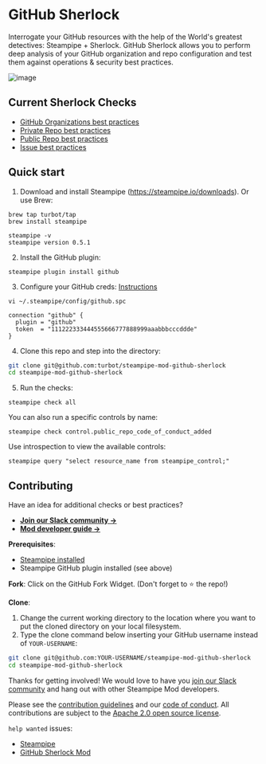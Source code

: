 # GitHub Sherlock

Interrogate your GitHub resources with the help of the World's greatest
detectives: Steampipe + Sherlock. GitHub Sherlock allows you to perform 
deep analysis of your GitHub organization and repo configuration and test 
them against operations & security best practices.

![image](https://github.com/turbot/steampipe-mod-github-sherlock/blob/main/docs/terminal_session_github_sherlock.png?raw=true)

## Current Sherlock Checks
- [GitHub Organizations best practices](https://hub.steampipe.io/mods/turbot/github_sherlock/controls/benchmark.org_best_practices)
- [Private Repo best practices](https://hub.steampipe.io/mods/turbot/github_sherlock/controls/benchmark.private_repo_best_practices)
- [Public Repo best practices](https://hub.steampipe.io/mods/turbot/github_sherlock/controls/benchmark.public_repo_best_practices)
- [Issue best practices](https://hub.steampipe.io/mods/turbot/github_sherlock/controls/benchmark.issue_best_practices)


## Quick start

1) Download and install Steampipe (https://steampipe.io/downloads). Or use Brew:

```shell
brew tap turbot/tap
brew install steampipe

steampipe -v 
steampipe version 0.5.1
```

2) Install the GitHub plugin:
```shell
steampipe plugin install github
```

3) Configure your GitHub creds: [Instructions](https://hub.steampipe.io/plugins/turbot/github#credentials)

`vi ~/.steampipe/config/github.spc`
```hcl
connection "github" {
  plugin = "github"
  token  = "111222333444555666777888999aaabbbcccddde"
}
```

4) Clone this repo and step into the directory:
```sh
git clone git@github.com:turbot/steampipe-mod-github-sherlock
cd steampipe-mod-github-sherlock
```

5) Run the checks:
```shell
steampipe check all
```

You can also run a specific controls by name:
```shell
steampipe check control.public_repo_code_of_conduct_added
```

Use introspection to view the available controls:
```
steampipe query "select resource_name from steampipe_control;"
```

## Contributing

Have an idea for additional checks or best practices?
- **[Join our Slack community →](https://join.slack.com/t/steampipe/shared_invite/zt-oij778tv-lYyRTWOTMQYBVAbtPSWs3g)**
- **[Mod developer guide →](https://steampipe.io/docs/steampipe-mods/writing-mods.md)**

**Prerequisites**:
- [Steampipe installed](https://steampipe.io/downloads)
- Steampipe GitHub plugin installed (see above)

**Fork**:
Click on the GitHub Fork Widget. (Don't forget to :star: the repo!)

**Clone**:

1. Change the current working directory to the location where you want to put the cloned directory on your local filesystem.
2. Type the clone command below inserting your GitHub username instead of `YOUR-USERNAME`:

```sh
git clone git@github.com:YOUR-USERNAME/steampipe-mod-github-sherlock
cd steampipe-mod-github-sherlock
```

Thanks for getting involved! We would love to have you [join our Slack community](https://join.slack.com/t/steampipe/shared_invite/zt-oij778tv-lYyRTWOTMQYBVAbtPSWs3g) and hang out with other Steampipe Mod developers.

Please see the [contribution guidelines](https://github.com/turbot/steampipe/blob/main/CONTRIBUTING.md) and our [code of conduct](https://github.com/turbot/steampipe/blob/main/CODE_OF_CONDUCT.md). All contributions are subject to the [Apache 2.0 open source license](https://github.com/turbot/steampipe-mod-aws-compliance/blob/main/LICENSE).

`help wanted` issues:
- [Steampipe](https://github.com/turbot/steampipe/labels/help%20wanted)
- [GitHub Sherlock Mod](https://github.com/turbot/steampipe-mod-github-sherlock/labels/help%20wanted)
